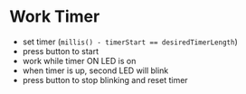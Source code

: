 # Work Timer

- set timer (``` millis() - timerStart == desiredTimerLength ```)
- press button to start
- work while timer ON LED is on
- when timer is up, second LED will blink
- press button to stop blinking and reset timer
